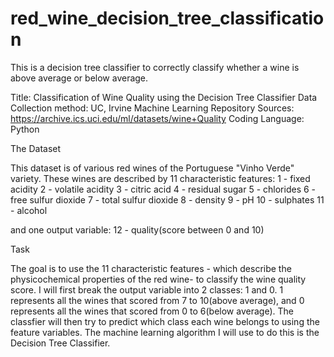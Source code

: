 # red_wine_decision_tree_classification


This is a decision tree classifier to correctly classify whether a wine is above average or below average.

Title: Classification of Wine Quality using the Decision Tree Classifier 
Data Collection method: UC, Irvine Machine Learning Repository
Sources: https://archive.ics.uci.edu/ml/datasets/wine+Quality
Coding Language: Python

The Dataset

This dataset is of various red wines of the Portuguese "Vinho Verde" variety. These wines are described by 11 characteristic features: 
1 - fixed acidity
2 - volatile acidity
3 - citric acid
4 - residual sugar
5 - chlorides
6 - free sulfur dioxide
7 - total sulfur dioxide
8 - density
9 - pH
10 - sulphates
11 - alcohol

and one output variable:
12 - quality(score between 0 and 10)

Task

The goal is to use the 11 characteristic features - which describe the physicochemical properties of the red wine- to classify the wine quality score. I will first break the output variable into 2 classes: 1 and 0. 1 represents all the wines that scored from 7 to 10(above average), and 0 represents all the wines that scored from 0 to 6(below average). The classfier will then try to predict which class each wine belongs to using the feature variables. The machine learning algorithm I will use to do this is the Decision Tree Classifier.
